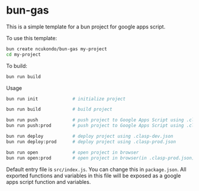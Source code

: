 # bun-gas

This is a simple template for a bun project for google apps script.

To use this template:

```bash
bun create ncukondo/bun-gas my-project
cd my-project
```

To build:

```bash
bun run build
```

Usage

```bash
bun run init             # initialize project

bun run build            # build project

bun run push             # push project to Google Apps Script using .clasp-dev.json
bun run push:prod        # push project to Google Apps Script using .clasp-prod.json

bun run deploy           # deploy project using .clasp-dev.json
bun run deploy:prod      # deploy project using .clasp-prod.json

bun run open             # open project in browser
bun run open:prod        # open project in browser(in .clasp-prod.json)

```

Default entry file is `src/index.js`. You can change this in `package.json`.
All exported functions and variables in this file will be exposed as a google apps script function and variables.
